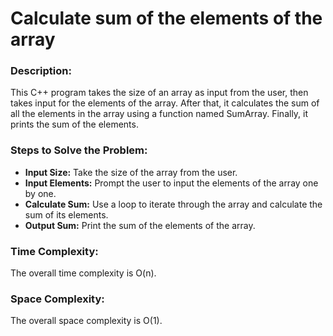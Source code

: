# Calculate sum of the elements of the array

### Description:
This C++ program takes the size of an array as input from the user, then takes input for the elements of the array. After that, it calculates the sum of all the elements in the array using a function named SumArray. Finally, it prints the sum of the elements.

### Steps to Solve the Problem:
- **Input Size:** Take the size of the array from the user.
- **Input Elements:** Prompt the user to input the elements of the array one by one.
- **Calculate Sum:** Use a loop to iterate through the array and calculate the sum of its elements.
- **Output Sum:** Print the sum of the elements of the array.

### Time Complexity:
The overall time complexity is O(n).

### Space Complexity:
The overall space complexity is O(1).
